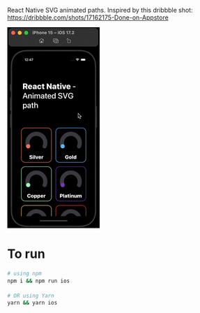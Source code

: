 React Native SVG animated paths. Inspired by this dribbble shot: https://dribbble.com/shots/17162175-Done-on-Appstore

![hero.gif](./hero.gif)

# To run

```bash
# using npm
npm i && npm run ios

# OR using Yarn
yarn && yarn ios
```
